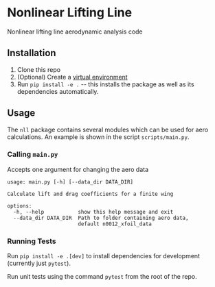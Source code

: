 # Nonlinear Lifting Line

Nonlinear lifting line aerodynamic analysis code

## Installation

1. Clone this repo
2. (Optional) Create a [virtual environment](https://docs.python.org/3/library/venv.html)
3. Run `pip install -e .` -- this installs the package as well as its dependencies automatically.

## Usage

The `nll` package contains several modules which can be used for aero calculations. An example is shown in the script `scripts/main.py`.

### Calling `main.py`

Accepts one argument for changing the aero data

```plaintext
usage: main.py [-h] [--data_dir DATA_DIR]

Calculate lift and drag coefficients for a finite wing

options:
  -h, --help           show this help message and exit
  --data_dir DATA_DIR  Path to folder containing aero data,
                       default n0012_xfoil_data
  ```

### Running Tests

Run `pip install -e .[dev]` to install dependencies for development (currently just `pytest`).

Run unit tests using the command `pytest` from the root of the repo.
